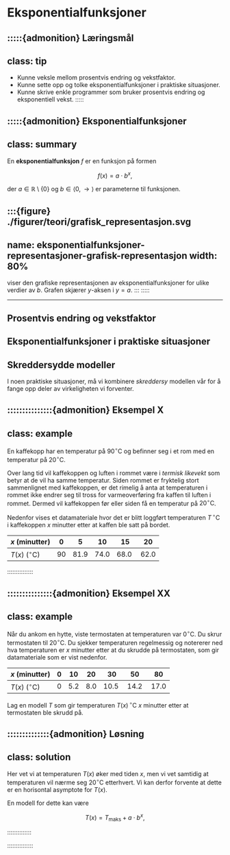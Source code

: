 # Eksponentialfunksjoner


:::::{admonition} Læringsmål
---
class: tip
---
* Kunne veksle mellom prosentvis endring og vekstfaktor. 
* Kunne sette opp og tolke eksponentialfunksjoner i praktiske situasjoner.
* Kunne skrive enkle programmer som bruker prosentvis endring og eksponentiell vekst. 
:::::





:::::{admonition} Eksponentialfunksjoner
---
class: summary
---
En **eksponentialfunksjon** $f$ er en funksjon på formen

$$
f(x) = a \cdot b^x, 
$$

der $a \in \mathbb{R} \setminus \{0\}$ og $b \in \langle 0, \to\rangle$ er parameterne til funksjonen.

:::{figure} ./figurer/teori/grafisk_representasjon.svg
---
name: eksponentialfunksjoner-representasjoner-grafisk-representasjon
width: 80%
---

viser den grafiske representasjonen av eksponentialfunksjoner for ulike verdier av $b$. Grafen skjærer $y$-aksen i $y = a$.
:::
:::::


---


## Prosentvis endring og vekstfaktor


## Eksponentialfunksjoner i praktiske situasjoner 



## Skreddersydde modeller

I noen praktiske situasjoner, må vi kombinere *skreddersy* modellen vår for å fange opp deler av virkeligheten vi forventer. 


:::::::::::::::{admonition} Eksempel X
---
class: example
---
En kaffekopp har en temperatur på $90^\circ \mathrm{C}$ og befinner seg i et rom med en temperatur på $20^\circ \mathrm{C}$. 

Over lang tid vil kaffekoppen og luften i rommet være i *termisk likevekt* som betyr at de vil ha samme temperatur. Siden rommet er fryktelig stort sammenlignet med kaffekoppen,
er det rimelig å anta at temperaturen i rommet ikke endrer seg til tross for varmeoverføring fra kaffen til luften i rommet. Dermed vil kaffekoppen før eller siden få en temperatur på $20^\circ \mathrm{C}$.

Nedenfor vises et datamateriale hvor det er blitt loggført temperaturen $T \, ^\circ \mathrm{C}$ i kaffekoppen $x$ minutter etter at kaffen ble satt på bordet.

| $x$ (minutter) | 0 | 5 | 10 | 15 | 20 |
|----------------|---|----|---|----|----|
| $T(x)$ ($^\circ \mathrm{C}$) | 90 | 81.9 | 74.0 | 68.0 | 62.0 |

:::::::::::::::


:::::::::::::::{admonition} Eksempel XX
---
class: example
---
Når du ankom en hytte, viste termostaten at temperaturen var $0^\circ \mathrm{C}$. Du skrur termostaten til $20^\circ \mathrm{C}$. Du sjekker temperaturen regelmessig og notererer ned hva temperaturen er $x$ minutter etter at du skrudde på termostaten, som
gir datamateriale som er vist nedenfor. 


| $x$ (minutter) | 0 | 10 | 20 | 30 | 50 | 80 |
|----------------|---|----|---|----|----|----|
| $T(x)$ ($^\circ \mathrm{C}$) | 0 | 5.2 | 8.0 | 10.5 | 14.2 | 17.0 |

Lag en modell $T$ som gir temperaturen $T(x) \, ^\circ \mathrm{C}$ $x$ minutter etter at termostaten ble skrudd på. 


::::::::::::::{admonition} Løsning
---
class: solution
---
Her vet vi at temperaturen $T(x)$ øker med tiden $x$, men vi vet samtidig at temperaturen vil nærme seg $20^\circ \mathrm{C}$ etterhvert. Vi kan derfor forvente at dette er en horisontal asymptote for $T(x)$. 

En modell for dette kan være 

$$
T(x) = T_\mathrm{maks} + a \cdot b^x,
$$

::::::::::::::


:::::::::::::::
